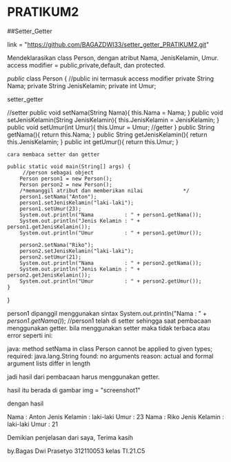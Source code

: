 # PRATIKUM2
##Setter_Getter

link = "https://github.com/BAGAZDWI33/setter_getter_PRATIKUM2.git"

Mendeklarasikan class Person, dengan atribut Nama, JenisKelamin, Umur.
access modifier = public,private,default, dan protected.

*public* class Person {   //public ini termasuk access modifier
    private String Nama;
    private String JenisKelamin;
    private int Umur;

setter_getter


//setter
    public void setNama(String Nama){
        this.Nama = Nama;
    }
    public void setJenisKelamin(String JenisKelamin){
        this.JenisKelamin = JenisKelamin;
    }
    public void  setUmur(int Umur){
        this.Umur = Umur;
//getter
    }
    public String getNama(){
        return this.Nama;
    }
    public String getJenisKelamin(){
        return this.JenisKelamin;
    }
    public int getUmur(){
        return this.Umur;
    }


    cara membaca setter dan getter

    public static void main(String[] args) {
         //person sebagai object
        Person person1 = new Person();
        Person person2 = new Person();
        /*memanggil atribut dan memberikan nilai             */
        person1.setNama("Anton");
        person1.setJenisKelamin("laki-laki");
        person1.setUmur(23);
        System.out.println("Nama          : " + person1.getNama());
        System.out.println("Jenis Kelamin : " + person1.getJenisKelamin());
        System.out.println("Umur          : " + person1.getUmur());

        person2.setNama("Riko");
        person2.setJenisKelamin("laki-laki");
        person2.setUmur(21);
        System.out.println("Nama          : " + person2.getNama());
        System.out.println("Jenis Kelamin : " + person2.getJenisKelamin());
        System.out.println("Umur          : " + person2.getUmur());
    }
}

person1 dipanggil menggunakan sintax System.out.println("Nama          : " + *person1.getNama()*); //person1 telah di setter sehingga saat pembacaan menggunakan getter. bila menggunakan setter maka tidak terbaca atau error seperti ini:

java: method setNama in class Person cannot be applied to given types;
  required: java.lang.String
  found: no arguments
  reason: actual and formal argument lists differ in length

jadi hasil dari pembacaan harus menggunakan getter.

hasil itu berada di gambar img = "screenshot1"

dengan hasil

Nama          : Anton
Jenis Kelamin : laki-laki
Umur          : 23
Nama          : Riko
Jenis Kelamin : laki-laki
Umur          : 21

Demikian penjelasan dari saya, Terima kasih

by.Bagas Dwi Prasetyo 312110053 kelas TI.21.C5



